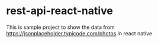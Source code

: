 # rest-api-react-native

This is sample project to show the data from https://jsonplaceholder.typicode.com/photos in react native
